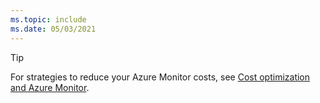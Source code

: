 ```yaml
---
ms.topic: include
ms.date: 05/03/2021
---
```


> [!TIP]
> For strategies to reduce your Azure Monitor costs, see [Cost optimization and Azure Monitor](../best-practices-cost.md).
